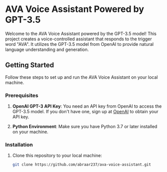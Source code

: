 # AVA Voice Assistant Powered by GPT-3.5

Welcome to the AVA Voice Assistant powered by the GPT-3.5 model! This project creates a voice-controlled assistant that responds to the trigger word "AVA". It utilizes the GPT-3.5 model from OpenAI to provide natural language understanding and generation.

## Getting Started

Follow these steps to set up and run the AVA Voice Assistant on your local machine.

### Prerequisites

1. **OpenAI GPT-3 API Key**: You need an API key from OpenAI to access the GPT-3.5 model. If you don't have one, sign up at [OpenAI](https://beta.openai.com/signup/) to obtain your API key.

2. **Python Environment**: Make sure you have Python 3.7 or later installed on your machine.

### Installation

1. Clone this repository to your local machine:

   ```bash
   git clone https://github.com/abraar237/ava-voice-assistant.git
